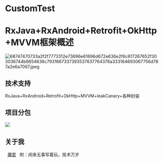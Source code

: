# CustomTest
# RxJava+RxAndroid+Retrofit+OkHttp+MVVM框架概述
![68747470733a2f2f7773312e73696e61696d672e636e2f6c617267652f303036744b6654636c7931667337393537637764376a333164693067756d787a2e6a7067.jpeg](https://upload-images.jianshu.io/upload_images/3278692-8a53b00842979955.jpeg?imageMogr2/auto-orient/strip%7CimageView2/2/w/1240)

## 技术支持
   RxJava+RxAndroid+Retrofit+OkHttp+MVVM+leakCanary+各种封装
   
## 项目分包
![](https://upload-images.jianshu.io/upload_images/3278692-afc73a8f2ee3757c.jpg?imageMogr2/auto-orient/strip%7CimageView2/2/w/1240)
       
   
## 关于我
   <a href="https://www.jianshu.com/p/0c4048869cda">魔君</a>
   附：闲来无事写着玩，技术万岁
